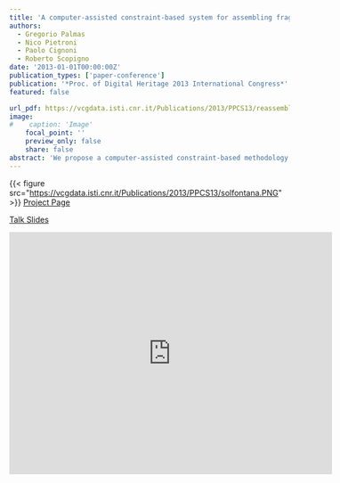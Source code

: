 ```yaml
---
title: 'A computer-assisted constraint-based system for assembling fragmented objects'
authors:
  - Gregorio Palmas
  - Nico Pietroni
  - Paolo Cignoni
  - Roberto Scopigno
date: '2013-01-01T00:00:00Z'
publication_types: ['paper-conference']
publication: '*Proc. of Digital Heritage 2013 International Congress*'
featured: false

url_pdf: https://vcgdata.isti.cnr.it/Publications/2013/PPCS13/reassembly_DH13_final.pdf
image:
#    caption: 'Image'
    focal_point: ''
    preview_only: false
    share: false
abstract: 'We propose a computer-assisted constraint-based methodology for virtual reassembly of Cultural Heritage (CH) artworks. Instead than focusing on automatic, unassisted re- assembly, we targeted the scenarios where the reconstruction process is not be based on shape properties only but it is build over the experience and intuition of a CH expert. Our purpose is therefore to design a flexible interactive system, based on the selection of a set of constraints which relates different fragments, according to the understanding and experience of the CH operator. Once the user has defined those constraints, the system searches for a suitable solution, using a global energy minimization strategy that considers simultaneously all the pieces involved in the reconstruction process. Additionally, our framework provides the possibility to work in a hierarchical way, mimicking the traditional physical procedure that archaeologists use to reassemble tangible fractured objects. The frameworks is designed to work even with fragments that could have been severely damaged or eroded. On those datasets, automatic approaches may often fail, since the fractured regions do not contain enough geometric information to infer the correct matches. We present some successful uses of our framework on real application scenarios.             Project Page           Talk Slides'
---
```

{{< figure src="https://vcgdata.isti.cnr.it/Publications/2013/PPCS13/solfontana.PNG" >}}
[ Project Page ](https://vcgdata.isti.cnr.it/~pietroni/reassembly/index.html)

[ Talk Slides ](https://vcgdata.isti.cnr.it/Publicstions/2013/PPCS13/Reassembly.pptx)

<iframe width="580" height="435" src="http://www.youtube.com/embed/wn9_b9YZhU0" frameborder="0" frameborder="0" allowfullscreen>

